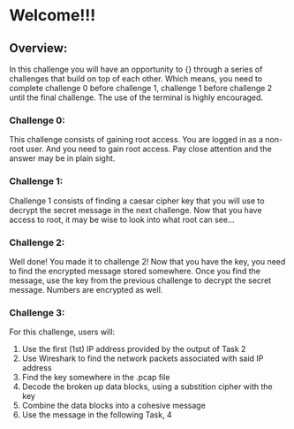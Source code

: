 # Welcome!!!
## Overview:
In this challenge you will have an opportunity to {} through a series of challenges that build on top of each other. Which means, you need to complete challenge 0 before challenge 1, challenge 1 before challenge 2 until the final challenge. The use of the terminal is highly encouraged. 

### Challenge 0: 
This challenge consists of gaining root access. You are logged in as a non-root user. And you need to gain root access. Pay close attention and the answer may be in plain sight. 

### Challenge 1: 
Challenge 1 consists of finding a caesar cipher key that you will use to decrypt the secret message in the next challenge. Now that you have access to root, it may be wise to look into what root can see…

### Challenge 2: 
Well done! You made it to challenge 2! Now that you have the key, you need to find the encrypted message stored somewhere. Once you find the message, use the key from the previous challenge to decrypt the secret message. Numbers are encrypted as well. 

### Challenge 3:
For this challenge, users will:
1. Use the first (1st) IP address provided by the output of Task 2
2. Use Wireshark to find the network packets associated with said IP address 
3. Find the key somewhere in the .pcap file
4. Decode the broken up data blocks, using a substition cipher with the key
5. Combine the data blocks into a cohesive message
6. Use the message in the following Task, 4
